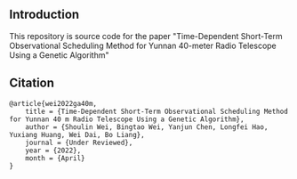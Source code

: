 ## Introduction

This repository is source code for the paper "Time-Dependent Short-Term Observational Scheduling Method for Yunnan 40-meter Radio Telescope Using a Genetic Algorithm"
## Citation

```
@article{wei2022ga40m,
    title = {Time-Dependent Short-Term Observational Scheduling Method for Yunnan 40 m Radio Telescope Using a Genetic Algorithm},
    author = {Shoulin Wei, Bingtao Wei, Yanjun Chen, Longfei Hao, Yuxiang Huang, Wei Dai, Bo Liang},
    journal = {Under Reviewed},
    year = {2022},
    month = {April}
}
```